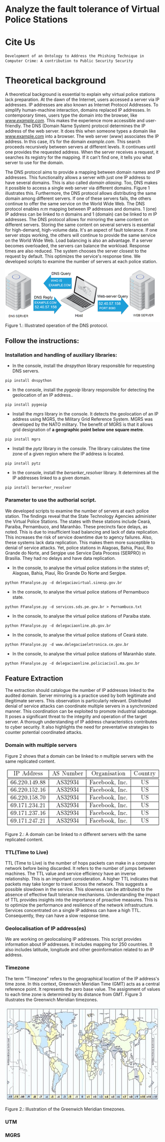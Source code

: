 # Analyze the fault tolerance of Virtual Police Stations

# Cite Us
```
Development of an Ontology to Address the Phishing Technique in
Computer Crime: A contribution to Public Security Security
```

# Theoretical background 

A theoretical background is essential to explain why virtual police stations lack preparation. At the dawn of the Internet, users accessed a server via IP addresses. IP addresses are also known as Internet Protocol Addresses.
To simplify human-machine interaction, domains replaced IP addresses. In contemporary times, users type the domain into the browser, like _www.example.com_. This makes the experience more accessible and user-friendly.
The DNS (Domain Name System) protocol determines the IP address of the web server. It does this when someone types a domain like www.example.com into a browser. The web server (_www_) associates the IP address. In this case, it’s for the domain _example.com_.
This search proceeds recursively between servers at different levels. It continues until one provides the requested address. When the server receives a request, it searches its registry for the mapping. If it can't find one, it tells you what server to use for the domain.

The DNS protocol aims to provide a mapping between domain names and IP addresses. This functionality allows a server with just one IP address to have several domains. This is also called _domain aliasing_. Too, DNS makes it possible to access a single web server via different domains. 
Figure 1 illustrates this. 
Furthermore, the DNS protocol allows distributing the same domain among different servers.
If one of these servers fails, the others continue to offer the same service on the World Wide Web. The DNS protocol enables _n:m_ mapping between IP addresses and domains. 1 (one) IP address can be linked to _n_ domains and 1 (domain) can be linked to _m_ IP addresses. The DNS protocol allows for mirroring the same content on different servers. Storing the same content on several servers is essential for high-demand, high-volume data. It's an aspect of fault tolerance. 
If one server stops working, the others will continue to provide the same service on the World Wide Web. Load balancing is also an advantage. If a server becomes overloaded, the servers can balance the workload. Response times are also reduced. The system chooses the server closest to the request by default. This optimizes the service's response time.
We developed scripts to examine the number of servers at each police station.

![Illustrated operation of the DNS protocol](https://github.com/0jcs0/faulttolerancescripts/blob/main/Images/1.png)
Figure 1.: Illustrated operation of the DNS protocol. 

## Follow the instructions:
### Installation and handling of auxiliary libraries:

-	In the console, install the _dnspython_ library responsible for requesting DNS servers.
```  
pip install dnspython
```

-	In the console, install the _pygeoip_ library responsible for detecting the geolocation of an IP address..
```  
pip install pygeoip
```

-	Install the _mgrs_ library in the console. It detects the geolocation of an IP address using MGRS, the Military Grid Reference System. MGRS was developed by the NATO military. The benefit of MGRS is that it allows grid designation of **a geographic point below one square metre**.
```  
pip install mgrs
```

-	Install the _pytz_ library in the console. The library calculates the time zone of a given region where the IP address is located.
```  
pip install pytz
```

-	In the console, install the _berserker_resolver_ library. It determines all the IP addresses linked to a given domain.
```  
pip install berserker_resolver
```

### Parameter to use the authorial script.

We developed scripts to examine the number of servers at each police station. The findings reveal that the State Technology Agencies administer the Virtual Police Stations. The states with these stations include Ceará, Paraíba, Pernambuco, and Maranhão. These precincts face delays, as noted. This is due to insufficient load balancing and lack of data replication. This increases the risk of service downtime due to agency failures. Also, these systems lack data replication. This makes them more susceptible to denial of service attacks. Yet, police stations in Alagoas, Bahia, Piauí, Rio Grande do Norte, and Sergipe use Service Data Process (SERPRO) in Brasilia. They had no delays and have data replication.  

- In the console, to analyse the virtual police stations in the states of; Alagoas, Bahia, Piauí, Rio Grande Do Norte and Sergipe.
```
python FFanalyse.py -d delegaciavirtual.sinesp.gov.br 
```

- In the console, to analyse the virtual police stations of Pernambuco state.
```
python FFanalyse.py -d servicos.sds.pe.gov.br > Pernambuco.txt
```

- In the console, to analyse the virtual police stations of Paraíba state.
```
python FFanalyse.py -d delegaciaonline.pb.gov.br 
```

- In the console, to analyse the virtual police stations of Ceará state.
```
python FFanalyse.py -d www.delegaciaeletronica.ce.gov.br
```

- In the console, to analyse the virtual police stations of Maranhão state.
```
python FFanalyse.py -d delegaciaonline.policiacivil.ma.gov.br
```
## Feature Extraction


The extraction should catalogue the number of IP addresses linked to the audited domain. Server mirroring is a practice used by both legitimate and illegitimate servers. This observation is particularly relevant. Distributed denial of service attacks can coordinate multiple servers in a synchronized manner. This coordination can be exploited to promote industrial sabotage. It poses a significant threat to the integrity and operation of the target server. A thorough understanding of IP address characteristics contributes to cyber security. It also highlights the need for preventative strategies to counter potential coordinated attacks.

### Domain with multiple servers

Figure 2 shows that a domain can be linked to _n_ multiple servers with the same replicated content. 

![A domain can be linked to _n_ different servers with the same replicated content](https://github.com/0jcs0/faulttolerancescripts/blob/main/Images/2.png)

</center>

Figure 2.: A domain can be linked to _n_ different servers with the same replicated content. 

### TTL(Time to Live)

TTL (Time to Live) is the number of hops packets can make in a computer network before being discarded. It refers to the number of jumps between machines. The TTL value and service efficiency have an inverse relationship. This is an important consideration. A higher TTL indicates that packets may take longer to travel across the network. This suggests a possible slowdown in the service. This slowness can be attributed to the absence of effective fault tolerance mechanisms. Understanding the impact of TTL provides insights into the importance of proactive measures. This is to optimize the performance and resilience of the network infrastructure. Services concentrated on a single IP address can have a high TTL. Consequently, they can have a slow response time.

### Geolocalisation of IP address(es)

We are working on geolocalising IP addresses. This script provides information about IP addresses. It includes mapping for 250 countries. It also includes latitude, longitude and other geoinformation related to an IP address.

### Timezone

The term "Timezone" refers to the geographical location of the IP address's time zone. In this context, Greenwich Meridian Time (GMT) acts as a central reference point. It represents the zero base value. The assignment of values to each time zone is determined by its distance from GMT.
Figure 3 illustrates the Greenwich Meridian timezones. 

![Illustration of the Greenwich Meridian timezones](https://github.com/0jcs0/faulttolerancescripts/blob/main/Images/3.png)

</center>

Figure 2.: Illustration of the Greenwich Meridian timezones.

### UTM

### MGRS
